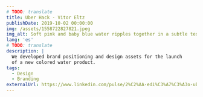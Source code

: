 ```yaml
---
# TODO: translate
title: Uber Hack - Vitor Eltz
publishDate: 2019-10-02 00:00:00
img: /assets/1558722827821.jpeg
img_alt: Soft pink and baby blue water ripples together in a subtle texture.
lang: 'es'
# TODO: translate
description: |
  We developed brand positioning and design assets for the launch
  of a new colored water product.
tags:
  - Design
  - Branding
externalUrl: https://www.linkedin.com/pulse/2%C2%AA-edi%C3%A7%C3%A3o-uber-hack-mobilidade-urbana-porto-alegre-vitor-eltz/
---
```

<!-- TODO: translate -->

